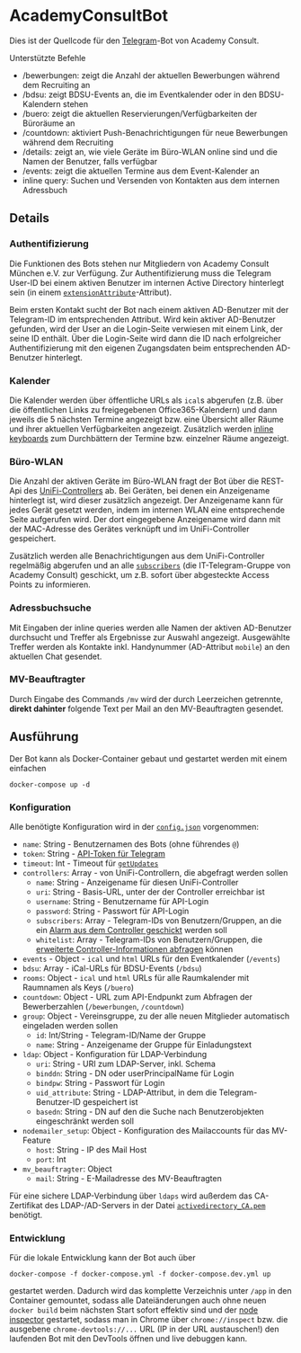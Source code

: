 # AcademyConsultBot
Dies ist der Quellcode für den [Telegram](https://telegram.org/)-Bot von Academy Consult.

Unterstützte Befehle
* /bewerbungen: zeigt die Anzahl der aktuellen Bewerbungen während dem Recruiting an
* /bdsu: zeigt BDSU-Events an, die im Eventkalender oder in den BDSU-Kalendern stehen
* /buero: zeigt die aktuellen Reservierungen/Verfügbarkeiten der Büroräume an
* /countdown: aktiviert Push-Benachrichtigungen für neue Bewerbungen während dem Recruiting
* /details: zeigt an, wie viele Geräte im Büro-WLAN online sind und die Namen der Benutzer, falls verfügbar
* /events: zeigt die aktuellen Termine aus dem Event-Kalender an
* inline query: Suchen und Versenden von Kontakten aus dem internen Adressbuch

## Details
### Authentifizierung
Die Funktionen des Bots stehen nur Mitgliedern von Academy Consult München e.V.
zur Verfügung. Zur Authentifizierung muss die Telegram User-ID bei einem aktiven
Benutzer im internen Active Directory hinterlegt sein (in einem
[`extensionAttribute`](config.json#L48)-Attribut).

Beim ersten Kontakt sucht der Bot nach einem aktiven AD-Benutzer mit der
Telegram-ID im entsprechenden Attribut. Wird kein aktiver AD-Benutzer gefunden,
wird der User an die Login-Seite verwiesen mit einem Link, der seine ID enthält.
Über die Login-Seite wird dann die ID nach erfolgreicher Authentifizierung mit
den eigenen Zugangsdaten beim entsprechenden AD-Benutzer hinterlegt.

### Kalender
Die Kalender werden über öffentliche URLs als `ical`s abgerufen (z.B. über die
öffentlichen Links zu freigegebenen Office365-Kalendern) und dann jeweils die 5
nächsten Termine angezeigt bzw. eine Übersicht aller Räume und ihrer aktuellen
Verfügbarkeiten angezeigt. Zusätzlich werden [inline
keyboards](https://core.telegram.org/bots#inline-keyboards-and-on-the-fly-updating)
zum Durchbättern der Termine bzw. einzelner Räume angezeigt.

### Büro-WLAN
Die Anzahl der aktiven Geräte im Büro-WLAN fragt der Bot über die REST-Api des
[UniFi-Controllers](https://www.ubnt.com/software/) ab. Bei Geräten, bei denen
ein Anzeigename hinterlegt ist, wird dieser zusätzlich angezeigt. Der
Anzeigename kann für jedes Gerät gesetzt werden, indem im internen WLAN eine
entsprechende Seite aufgerufen wird. Der dort eingegebene Anzeigename wird dann
mit der MAC-Adresse des Gerätes verknüpft und im UniFi-Controller gespeichert.

Zusätzlich werden alle Benachrichtigungen aus dem UniFi-Controller regelmäßig
abgerufen und an alle [`subscribers`](config.json#L10) (die IT-Telegram-Gruppe
von Academy Consult) geschickt, um z.B. sofort über abgesteckte Access Points zu
informieren.

### Adressbuchsuche
Mit Eingaben der inline queries werden alle Namen der aktiven AD-Benutzer
durchsucht und Treffer als Ergebnisse zur Auswahl angezeigt. Ausgewählte Treffer
werden als Kontakte inkl. Handynummer (AD-Attribut `mobile`) an den aktuellen
Chat gesendet.

### MV-Beauftragter
Durch Eingabe des Commands `/mv` wird der durch Leerzeichen getrennte, **direkt dahinter** folgende Text per Mail
an den MV-Beauftragten gesendet. 

## Ausführung
Der Bot kann als Docker-Container gebaut und gestartet werden mit einem einfachen
```
docker-compose up -d
```

### Konfiguration
Alle benötigte Konfiguration wird in der [`config.json`](config.json) vorgenommen:

* `name`: String - Benutzernamen des Bots (ohne führendes `@`)
* `token`: String - [API-Token für Telegram](https://core.telegram.org/bots/api#authorizing-your-bot)
* `timeout`: Int - Timeout für [`getUpdates`](https://core.telegram.org/bots/api#getupdates)
* `controllers`: Array - von UniFi-Controllern, die abgefragt werden sollen
  * `name`: String - Anzeigename für diesen UniFi-Controller
  * `uri`: String - Basis-URL, unter der der Controller erreichbar ist
  * `username`: String - Benutzername für API-Login
  * `password`: String - Passwort für API-Login
  * `subscribers`: Array - Telegram-IDs von Benutzern/Gruppen, an die ein [Alarm aus dem Controller geschickt](main.js#310) werden soll
  * `whitelist`: Array - Telegram-IDs von Benutzern/Gruppen, die [erweiterte Controller-Informationen abfragen](main.js#233) können
* `events` - Object - `ical` und `html` URLs für den Eventkalender (`/events`)
* `bdsu`: Array - iCal-URLs für BDSU-Events (`/bdsu`)
* `rooms`: Object - `ical` und `html` URLs für alle Raumkalender mit Raumnamen als Keys (`/buero`)
* `countdown`: Object - URL zum API-Endpunkt zum Abfragen der Bewerberzahlen (`/bewerbungen`, `/countdown`)
* `group`: Object - Vereinsgruppe, zu der alle neuen Mitglieder automatisch eingeladen werden sollen
  * `id`: Int/String - Telegram-ID/Name der Gruppe
  * `name`: String - Anzeigename der Gruppe für Einladungstext
* `ldap`: Object - Konfiguration für LDAP-Verbindung
  * `uri`: String - URI zum LDAP-Server, inkl. Schema
  * `binddn`: String - DN oder userPrincipalName für Login
  * `bindpw`: String - Passwort für Login
  * `uid_attribute`: String - LDAP-Attribut, in dem die Telegram-Benutzer-ID gespeichert ist
  * `basedn`: String - DN auf den die Suche nach Benutzerobjekten eingeschränkt werden soll
* `nodemailer_setup`: Object - Konfiguration des Mailaccounts für das MV-Feature 
  * `host`: String - IP des Mail Host
  * `port`: Int
* `mv_beauftragter`: Object
  * `mail`: String - E-Mailadresse des MV-Beauftragten

Für eine sichere LDAP-Verbindung über `ldaps` wird außerdem das CA-Zertifikat
des LDAP-/AD-Servers in der Datei [`activedirectory_CA.pem`](main.js#10)
benötigt.

### Entwicklung
Für die lokale Entwicklung kann der Bot auch über
```
docker-compose -f docker-compose.yml -f docker-compose.dev.yml up
```
gestartet werden. Dadurch wird das komplette Verzeichnis unter `/app` in den
Container gemountet, sodass alle Dateiänderungen auch ohne neuen `docker build`
beim nächsten Start sofort effektiv sind und der
[node inspector](https://nodejs.org/en/docs/inspector/) gestartet, sodass man in
Chrome über `chrome://inspect` bzw. die ausgebene `chrome-devtools://...` URL
(IP in der URL austauschen!) den laufenden Bot mit den DevTools öffnen und live
debuggen kann.
